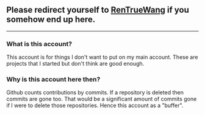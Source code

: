 ## Please redirect yourself to [RenTrueWang](https://github.com/rentruewang) if you somehow end up here.

---

### What is this account?

This account is for things I don't want to put on my main account. These are projects that I started but don't think are good enough.

### Why is this account here then?

Github counts contributions by commits. If a repository is deleted then commits are gone too. That would be a significant amount of commits gone if I were to delete those repositories. Hence this account as a "buffer".
